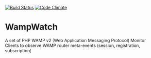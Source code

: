 [![Build Status](https://travis-ci.org/tidal/WampWatch.svg?branch=master)](https://travis-ci.org/tidal/WampWatch)
[![Code Climate](https://codeclimate.com/github/tidal/WampWatch/badges/gpa.svg)](https://codeclimate.com/github/tidal/WampWatch)
# WampWatch
A set of PHP WAMP v2 (Web Application Messaging Protocol) Monitor Clients to observe WAMP router meta-events (session, registration, subscription) 
